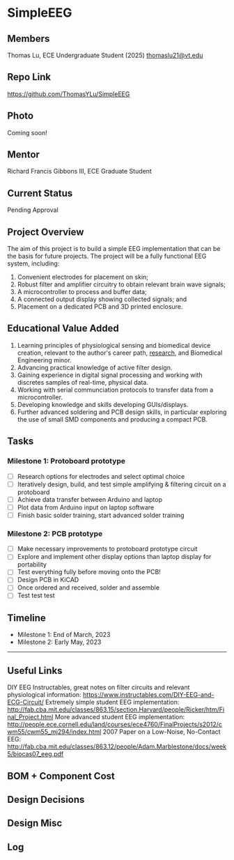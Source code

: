 # SimpleEEG
## Members
Thomas Lu, ECE Undergraduate Student (2025)
thomaslu21@vt.edu

## Repo Link
<a class="button is-link" href="https://github.com/ThomasYLu/SimpleEEG" >https://github.com/ThomasYLu/SimpleEEG</a>

## Photo
Coming soon!

## Mentor
Richard Francis Gibbons III, ECE Graduate Student

## Current Status
Pending Approval

## Project Overview
The aim of this project is to build a simple EEG implementation that can be the basis for future projects. The project will be a fully functional EEG system, including:
1. Convenient electrodes for placement on skin;
2. Robust filter and amplifier circuitry to obtain relevant brain wave signals;
3. A microcontroller to process and buffer data;
4. A connected output display showing collected signals; and
5. Placement on a dedicated PCB and 3D printed enclosure.

## Educational Value Added
1. Learning principles of physiological sensing and biomedical device creation, relevant to the author's career path, <a href="https://ultrasound-lab.beam.vt.edu/">research</a>, and Biomedical Engineering minor.
2. Advancing practical knowledge of active filter design.
3. Gaining experience in digital signal processing and working with discretes samples of real-time, physical data.
4. Working with serial communciation protocols to transfer data from a microcontroller.
5. Developing knowledge and skills developing GUIs/displays.
6. Further advanced soldering and PCB design skills, in particular exploring the use of small SMD components and producing a compact PCB.

## Tasks
### Milestone 1: Protoboard prototype
- [ ] Research options for electrodes and select optimal choice
- [ ] Iteratively design, build, and test simple amplifying & filtering circuit on a protoboard
- [ ] Achieve data transfer between Arduino and laptop
- [ ] Plot data from Arduino input on laptop software
- [ ] Finish basic solder training, start advanced solder training
### Milestone 2: PCB prototype
- [ ] Make necessary improvements to protoboard prototype circuit
- [ ] Explore and implement other display options than laptop display for portability
- [ ] Test everything fully before moving onto the PCB!
- [ ] Design PCB in KiCAD
- [ ] Once ordered and received, solder and assemble
- [ ] Test test test

## Timeline
- Milestone 1: End of March, 2023
- Milestone 2: Early May, 2023


---


## Useful Links
DIY EEG Instructables, great notes on filter circuits and relevant physiological information: https://www.instructables.com/DIY-EEG-and-ECG-Circuit/ 
Extremely simple student EEG implementation: http://fab.cba.mit.edu/classes/863.15/section.Harvard/people/Ricker/htm/Final_Project.html
More advanced student EEG implementation: http://people.ece.cornell.edu/land/courses/ece4760/FinalProjects/s2012/cwm55/cwm55_mj294/index.html
2007 Paper on a Low-Noise, No-Contact EEG: http://fab.cba.mit.edu/classes/863.12/people/Adam.Marblestone/docs/week5/biocas07_eeg.pdf

## BOM + Component Cost


## Design Decisions


## Design Misc


## Log

